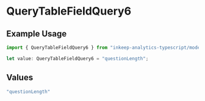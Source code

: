 # QueryTableFieldQuery6

## Example Usage

```typescript
import { QueryTableFieldQuery6 } from "inkeep-analytics-typescript/models/operations";

let value: QueryTableFieldQuery6 = "questionLength";
```

## Values

```typescript
"questionLength"
```